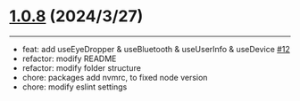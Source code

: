 # [1.0.8](https://www.npmjs.com/package/react-use-ez/v/1.0.8) (2024/3/27)

---

- feat: add useEyeDropper & useBluetooth & useUserInfo & useDevice [#12](https://github.com/janlin002/react-use-ez/issues/12)
- refactor: modify README
- refactor: modify folder structure
- chore: packages add nvmrc, to fixed node version
- chore: modify eslint settings
